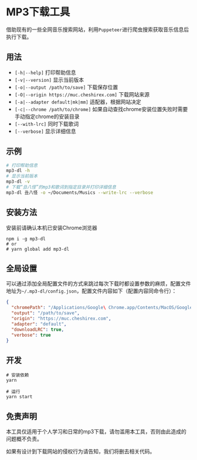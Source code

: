 # MP3下载工具
借助现有的一些全网音乐搜索网站，利用`Puppeteer`进行爬虫搜索获取音乐信息后执行下载。

## 用法
- `[-h|--help]` 打印帮助信息
- `[-v|--version]` 显示当前版本
- `[-o|--output /path/to/save]` 下载保存位置
- `[-O|--origin https://muc.cheshirex.com]` 下载网站来源
- `[-a|--adapter default|mk|mm]` 适配器，根据网站决定
- `[-c|--chrome /path/to/chrome]` 如果自动查找chrome安装位置失败时需要手动指定chrome的安装目录
- `[--with-lrc]` 同时下载歌词
- `[--verbose]` 显示详细信息

## 示例
```bash
# 打印帮助信息
mp3-dl -h
# 显示当前版本
mp3-dl -v
# 下载“丑八怪”的mp3和歌词到指定目录并打印详细信息
mp3-dl 丑八怪 -o ~/Documents/Musics --write-lrc --verbose
```

## 安装方法
安装前请确认本机已安装Chrome浏览器
```shell
npm i -g mp3-dl
# or
# yarn global add mp3-dl
```

## 全局设置
可以通过添加全局配置文件的方式来跳过每次下载时都设置参数的麻烦，配置文件地址为`~/.mp3-dl/config.json`，配置文件内容如下（配置内容同命令行）：

```json
{
  "chromePath": "/Applications/Google\ Chrome.app/Contents/MacOS/Google\ Chrome",
  "output": "/path/to/save",
  "origin": "https://muc.cheshirex.com",
  "adapter": "default",
  "downloadLRC": true,
  "verbose": true
}
```

## 开发

```shell
# 安装依赖
yarn

# 运行
yarn start
```

## 免责声明
本工具仅适用于个人学习和日常的mp3下载，请勿滥用本工具，否则由此造成的问题概不负责。

如果有设计到下载网站的侵权行为请告知，我们将删去相关代码。

